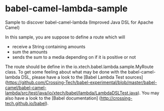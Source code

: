 babel-camel-lambda-sample
=========================

Sample to discover babel-camel-lambda (Improved Java DSL for Apache Camel)

In this sample, you are suppose to define a route which will 
 - receive a String containing amounts
 - sum the amounts
 - sends the sum to a media depending on if it is positive or not

The route should be define in the io.xtech.babel.lambda.sample.MyRoute class.
To get some feeling about what may be done with the babel-camel-lambda DSL, please have a look to the [Babel Lambda Test sources] (https://github.com/Crossing-Tech/babel-experimental/blob/master/babel-camel/babel-camel-lambda/src/test/java/io/xtech/babel/lambda/LambdaDSLTest.java). 
You may also have a look to the [Babel documentation] (http://crossing-tech.github.io/babel).

